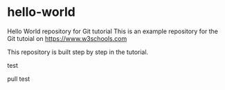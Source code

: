 # hello-world
Hello World repository for Git tutorial
This is an example repository for the Git tutoial on https://www.w3schools.com

This repository is built step by step in the tutorial.

test


pull test

